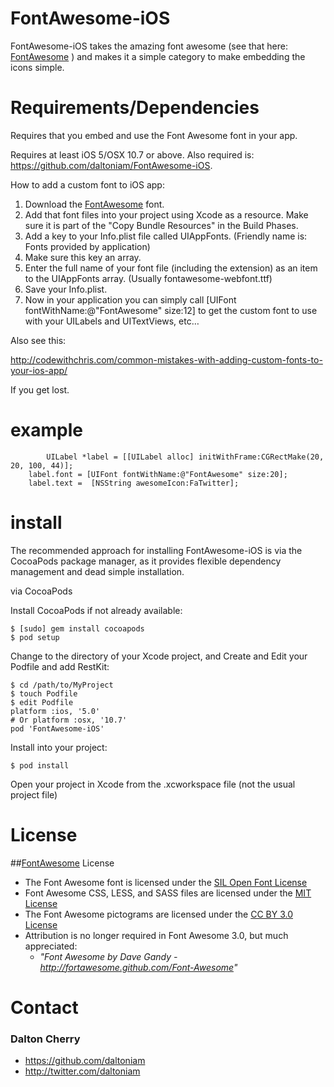 # FontAwesome-iOS #

FontAwesome-iOS takes the amazing font awesome (see that here: [FontAwesome](https://github.com/FortAwesome/Font-Awesome) ) and makes it a simple category to make embedding the icons simple.

# Requirements/Dependencies  #

Requires that you embed and use the Font Awesome font in your app.

Requires at least iOS 5/OSX 10.7 or above. Also required is: https://github.com/daltoniam/FontAwesome-iOS.

How to add a custom font to iOS app:

1. Download the [FontAwesome](https://github.com/FortAwesome/Font-Awesome) font.
2. Add that font files into your project using Xcode as a resource. Make sure it is part of the "Copy Bundle Resources" in the Build Phases.
3. Add a key to your Info.plist file called UIAppFonts. (Friendly name is: Fonts provided by application)
4. Make sure this key an array.
5. Enter the full name of your font file (including the extension) as an item to the UIAppFonts array. (Usually fontawesome-webfont.ttf)
6. Save your Info.plist.
7. Now in your application you can simply call [UIFont fontWithName:@"FontAwesome" size:12] to get the custom font to use with your UILabels and UITextViews, etc…

Also see this:

http://codewithchris.com/common-mistakes-with-adding-custom-fonts-to-your-ios-app/

If you get lost.

# example

```objc
		UILabel *label = [[UILabel alloc] initWithFrame:CGRectMake(20, 20, 100, 44)];
    label.font = [UIFont fontWithName:@"FontAwesome" size:20];
    label.text =  [NSString awesomeIcon:FaTwitter];
```

# install #

The recommended approach for installing FontAwesome-iOS is via the CocoaPods package manager, as it provides flexible dependency management and dead simple installation.

via CocoaPods

Install CocoaPods if not already available:

	$ [sudo] gem install cocoapods
	$ pod setup
Change to the directory of your Xcode project, and Create and Edit your Podfile and add RestKit:

	$ cd /path/to/MyProject
	$ touch Podfile
	$ edit Podfile
	platform :ios, '5.0'
	# Or platform :osx, '10.7'
	pod 'FontAwesome-iOS'

Install into your project:

	$ pod install

Open your project in Xcode from the .xcworkspace file (not the usual project file)

# License #

##[FontAwesome](https://github.com/FortAwesome/Font-Awesome) License

* The Font Awesome font is licensed under the [SIL Open Font License](http://scripts.sil.org/OFL)
* Font Awesome CSS, LESS, and SASS files are licensed under the [MIT License](http://opensource.org/licenses/mit-license.html)
* The Font Awesome pictograms are licensed under the [CC BY 3.0 License](http://creativecommons.org/licenses/by/3.0)
* Attribution is no longer required in Font Awesome 3.0, but much appreciated:
	* *"Font Awesome by Dave Gandy - http://fortawesome.github.com/Font-Awesome"*

# Contact #

### Dalton Cherry ###
* https://github.com/daltoniam
* http://twitter.com/daltoniam